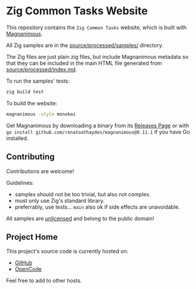 # Zig Common Tasks Website

This repository contains the `Zig Common Tasks` website, which is built with [Magnanimous](https://renatoathaydes.github.io/magnanimous/).

All Zig samples are in the [source/processed/samples/](source/processed/samples) directory.

The Zig files are just plain zig files, but include Magnanimous metadata so that they can be included in the main HTML file generated from [source/processed/index.md](source/processed/index.md).

To run the samples' tests:

```bash
zig build test
```

To build the website:

```bash
magnanimous -style monokai
```

Get Magnanimous by downloading a binary from its [Releases Page](https://github.com/renatoathaydes/magnanimous/releases) or with `go install github.com/renatoathaydes/magnanimous@0.11.1` if you have Go installed.

## Contributing

Contributions are welcome!

Guidelines:

* samples should not be too trivial, but also not complex.
* must only use Zig's standard library.
* preferrably, use tests... `main` also ok if side effects are unavoidable.

All samples are [unlicensed](https://unlicense.org/) and belong to the public domain!

## Project Home

This project's source code is currently hosted on:

* [GitHub](https://github.com/renatoathaydes/zig-common-tasks/)
* [OpenCode](https://www.opencode.net/renatoathaydes/zig-common-tasks/)

Feel free to add to other hosts.
